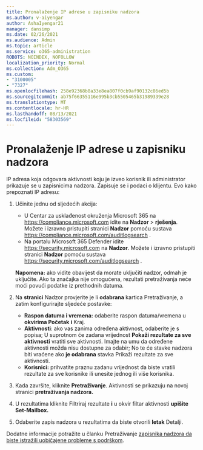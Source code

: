 ```yaml
---
title: Pronalaženje IP adrese u zapisniku nadzora
ms.author: v-aiyengar
author: AshaIyengar21
manager: dansimp
ms.date: 02/26/2021
ms.audience: Admin
ms.topic: article
ms.service: o365-administration
ROBOTS: NOINDEX, NOFOLLOW
localization_priority: Normal
ms.collection: Adm_O365
ms.custom:
- "3100005"
- "7327"
ms.openlocfilehash: 258e92368b8a33e8ea807f0cb9af90132c86ed5b
ms.sourcegitcommit: ab75f66355116e995b3cb5505465b31989339e28
ms.translationtype: MT
ms.contentlocale: hr-HR
ms.lasthandoff: 08/13/2021
ms.locfileid: "58303569"
---
```

# <a name="find-the-ip-address-in-audit-log"></a>Pronalaženje IP adrese u zapisniku nadzora

IP adresa koja odgovara aktivnosti koju je izveo korisnik ili administrator prikazuje se u zapisnicima nadzora. Zapisuje se i podaci o klijentu. Evo kako prepoznati IP adresu:

1. Učinite jednu od sljedećih akcija:
   - U Centar za usklađenost okruženja Microsoft 365 na <https://compliance.microsoft.com> idite na **Nadzor** \> **rješenja**. Možete i izravno pristupiti stranici **Nadzor** pomoću sustava <https://compliance.microsoft.com/auditlogsearch> .
   - Na portalu Microsoft 365 Defender idite <https://security.microsoft.com> na **Nadzor**. Možete i izravno pristupiti stranici **Nadzor** pomoću sustava <https://security.microsoft.com/auditlogsearch> .

    **Napomena:** ako vidite obavijest da morate uključiti nadzor, odmah je uključite. Ako ta značajka nije omogućena, rezultati pretraživanja neće moći povući podatke iz prethodnih datuma.

2. Na **stranici** Nadzor provjerite je li **odabrana** kartica Pretraživanje, a zatim konfigurirajte sljedeće postavke:
   - **Raspon datuma i vremena:** odaberite raspon datuma/vremena u **okvirima Početak** **i** Kraj.
   - **Aktivnosti**: ako vas zanima određena aktivnost, odaberite je s popisa; U suprotnom će zadana vrijednost **Pokaži rezultate za sve aktivnosti** vratiti sve aktivnosti. Imajte na umu da određene aktivnosti možda nisu dostupne za odabir; No te će stavke nadzora biti vraćene ako **je odabrana** stavka Prikaži rezultate za sve aktivnosti.
   - **Korisnici:** prihvatite praznu zadanu vrijednost da biste vratili rezultate za sve korisnike ili unesite jednog ili više korisnika.

3. Kada završite, kliknite **Pretraživanje**. Aktivnosti se prikazuju na novoj stranici **pretraživanja nadzora.**

4. U rezultatima kliknite Filtriraj rezultate **i** u okvir filtar aktivnosti **upišite Set-Mailbox.**

5. Odaberite zapis nadzora u rezultatima da biste otvorili **letak** Detalji.

Dodatne informacije potražite u članku Pretraživanje [zapisnika nadzora da biste istražili uobičajene probleme s podrškom](https://docs.microsoft.com/microsoft-365/compliance/auditing-troubleshooting-scenarios).
